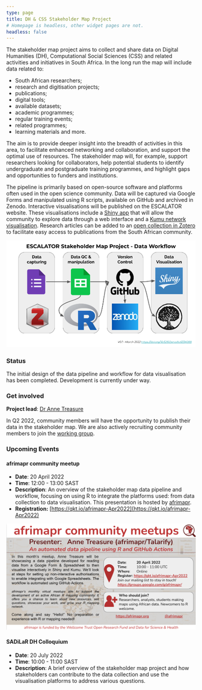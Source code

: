 ```yaml
---
type: page
title: DH & CSS Stakeholder Map Project
# Homepage is headless, other widget pages are not.
headless: false
---
```


The stakeholder map project aims to collect and share data on Digital Humanities (DH), Computational Social Sciences (CSS) and related activities and initiatives in South Africa. In the long run the map will include data related to:
- South African researchers;
- research and digitisation projects;
- publications;
- digital tools;
- available datasets;
- academic programmes; 
- regular training events;
- related programmes; 
- learning materials and more. 

The aim is to provide deeper insight into the breadth of activities in this area, to facilitate enhanced networking and collaboration, and support the optimal use of resources. The stakeholder map will, for example, support researchers looking for collaborators, help potential students to identify undergraduate and postgraduate training programmes, and highlight gaps and opportunities to funders and institutions.

The pipeline is primarily based on open-source software and platforms often used in the open science community. Data will be captured via Google Forms and manipulated using R scripts, available on GitHub and archived in Zenodo. Interactive visualisations will be published on the ESCALATOR website. These visualisations include a [Shiny app](https://shiny.rstudio.com/) that will allow the community to explore data through a web interface and a [Kumu network visualisation](https://kumu.io/). Research articles can be added to an [open collection in Zotero](https://www.zotero.org/groups/3866799/dhcssza) to facilitate easy access to publications from the South African community.

<a href="https://doi.org/10.5281/zenodo.6334088"><img src="stakeholder_map_workflow.png"></a>

### Status

The initial design of the data pipeline and workflow for data visualisation has been completed. Development is currently under way.


### Get involved

**Project lead**: [Dr Anne Treasure](../authors/anne_treasure/)

In Q2 2022, community members will have the opportunity to publish their data in the stakeholder map. We are also actively recruiting community members to join the [working group](../groups/stakeholder-map-wg).


### Upcoming Events

#### afrimapr community meetup

- **Date**: 20 April 2022
- **Time**: 12:00 - 13:00 SAST
- **Description**: An overview of the stakeholder map data pipeline and workflow, focusing on using R to integrate the platforms used: from data collection to data visualisation. This presentation is hosted by [afrimapr](https://afrimapr.org).
- **Registration:** [https://qkt.io/afrimapr-Apr2022](https://qkt.io/afrimapr-Apr2022)

[![afrimapr community meetup](afrimapr-community-meetup.png)](https://qkt.io/afrimapr-Apr2022)


#### SADiLaR DH Colloquium

- **Date**: 20 July 2022
- **Time**: 10:00 - 11:00 SAST
- **Description**: A brief overview of the stakeholder map project and how stakeholders can contribute to the data collection and use the visualisation platforms to address various questions.
